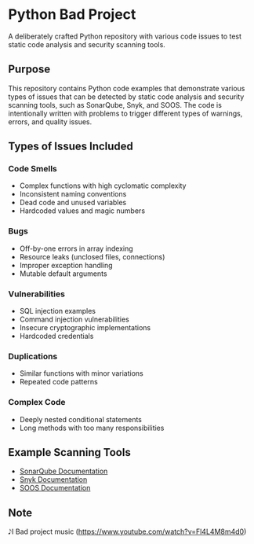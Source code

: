 # Python Bad Project 

A deliberately crafted Python repository with various code issues to test static code analysis and security scanning tools.

## Purpose

This repository contains Python code examples that demonstrate various types of issues that can be detected by static code analysis and security scanning tools, such as SonarQube, Snyk, and SOOS. The code is intentionally written with problems to trigger different types of warnings, errors, and quality issues.


## Types of Issues Included

### Code Smells
- Complex functions with high cyclomatic complexity
- Inconsistent naming conventions
- Dead code and unused variables
- Hardcoded values and magic numbers

### Bugs
- Off-by-one errors in array indexing
- Resource leaks (unclosed files, connections)
- Improper exception handling
- Mutable default arguments

### Vulnerabilities
- SQL injection examples
- Command injection vulnerabilities
- Insecure cryptographic implementations
- Hardcoded credentials

### Duplications
- Similar functions with minor variations
- Repeated code patterns

### Complex Code
- Deeply nested conditional statements
- Long methods with too many responsibilities

## Example Scanning Tools

- [SonarQube Documentation](https://docs.sonarqube.org/latest/)
- [Snyk Documentation](https://docs.snyk.io/)
- [SOOS Documentation](https://soos.io/docs/)

## Note

𝅘𝅥𝅮I Bad project music (https://www.youtube.com/watch?v=Fl4L4M8m4d0)
